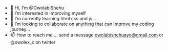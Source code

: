 - 👋 Hi, I’m @OwolabiShehu
- 👀 I’m interested in improving myself
- 🌱 I’m currently learning html css and js...
- 💞️ I’m looking to collaborate on anything that can improve my coding journey...
- 📫 How to reach me ... send a message 
owolabishehuayo@gmail.com or @owolex_x on twitter
<!---
Owolex5/Owolex5 is a ✨ special ✨ repository because its `README.md` (this file) appears on your GitHub profile.
You can click the Preview link to take a look at your changes.
--->

